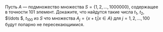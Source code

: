 Пусть $A$ — подмножество множества $S=\left\{ 1,2,\ldots ,1000000 \right\}$, содержащее в точности 101 элемент. Докажите, что найдутся такие числа ${{t}_{1}}$, ${{t}_{2}}$, $\ldots $, ${{t}_{100}}$ из $S$ что множества ${{A}_{j}}=\left\{ x+{{t}_{i}}|x\in A \right\}$  для $j=1,2,\ldots ,100$  будут попарно не пересекающимися.